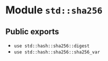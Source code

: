 # Module `std::sha256`

## Public exports

 - `use std::hash::sha256::digest`
 - `use std::hash::sha256::sha256_var`
